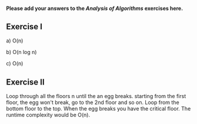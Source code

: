 #### Please add your answers to the ***Analysis of  Algorithms*** exercises here.

## Exercise I

a) O(n)


b) O(n log n)


c) O(n)

## Exercise II

Loop through all the floors n until the an egg breaks. starting from the first floor, the egg won't break, go to the 2nd floor and so on. Loop from the bottom floor to the top. When the egg breaks you have the critical floor. The runtime complexity would be O(n).


